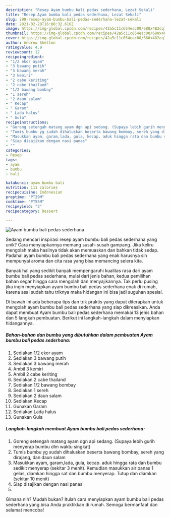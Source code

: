 ```yaml
---
description: "Resep Ayam bumbu bali pedas sederhana, Lezat Sekali"
title: "Resep Ayam bumbu bali pedas sederhana, Lezat Sekali"
slug: 290-resep-ayam-bumbu-bali-pedas-sederhana-lezat-sekali
date: 2021-02-28T16:08:32.616Z
image: https://img-global.cpcdn.com/recipes/42a5c11c654eac00/680x482cq70/ayam-bumbu-bali-pedas-sederhana-foto-resep-utama.jpg
thumbnail: https://img-global.cpcdn.com/recipes/42a5c11c654eac00/680x482cq70/ayam-bumbu-bali-pedas-sederhana-foto-resep-utama.jpg
cover: https://img-global.cpcdn.com/recipes/42a5c11c654eac00/680x482cq70/ayam-bumbu-bali-pedas-sederhana-foto-resep-utama.jpg
author: Andrew Shelton
ratingvalue: 4.9
reviewcount: 12
recipeingredient:
- "1/2 ekor ayam"
- "3 bawang putih"
- "3 bawang merah"
- "3 kemiri"
- "2 cabe keriting"
- "2 cabe thailand"
- "1/2 bawang bombay"
- "1 sereh"
- "2 daun salam"
- " Kecap"
- " Garam"
- " Lada halus"
- " Gula"
recipeinstructions:
- "Goreng setengah matang ayam dgn api sedang. (Supaya lebih gurih menyerap bumbu dlm waktu singkat)"
- "Tumis bumbu yg sudah dihaluskan beserta bawang bombay, sereh yang dirajang, dan daun salam"
- "Masukkan ayam, garam,lada, gula, kecap. aduk hingga rata dan bumbu sedikit menyerap (sekitar 3 menit). Kemudian masukkan air panas 1 gelas, diamkan hingga sat dan bumbu menyerap. Tutup dan diamkan (sekitar 10 menit)"
- "Siap disajikan dengan nasi panas"
- ""
categories:
- Resep
tags:
- ayam
- bumbu
- bali

katakunci: ayam bumbu bali 
nutrition: 111 calories
recipecuisine: Indonesian
preptime: "PT29M"
cooktime: "PT55M"
recipeyield: "3"
recipecategory: Dessert

---
```



![Ayam bumbu bali pedas sederhana](https://img-global.cpcdn.com/recipes/42a5c11c654eac00/680x482cq70/ayam-bumbu-bali-pedas-sederhana-foto-resep-utama.jpg)

Sedang mencari inspirasi resep ayam bumbu bali pedas sederhana yang unik? Cara menyiapkannya memang susah-susah gampang. Jika keliru mengolah maka hasilnya tidak akan memuaskan dan bahkan tidak sedap. Padahal ayam bumbu bali pedas sederhana yang enak harusnya sih mempunyai aroma dan cita rasa yang bisa memancing selera kita.



Banyak hal yang sedikit banyak mempengaruhi kualitas rasa dari ayam bumbu bali pedas sederhana, mulai dari jenis bahan, kedua pemilihan bahan segar hingga cara mengolah dan menyajikannya. Tak perlu pusing jika ingin menyiapkan ayam bumbu bali pedas sederhana enak di rumah, karena asal sudah tahu triknya maka hidangan ini bisa jadi suguhan spesial.


Di bawah ini ada beberapa tips dan trik praktis yang dapat diterapkan untuk mengolah ayam bumbu bali pedas sederhana yang siap dikreasikan. Anda dapat membuat Ayam bumbu bali pedas sederhana memakai 13 jenis bahan dan 5 langkah pembuatan. Berikut ini langkah-langkah dalam menyiapkan hidangannya.

<!--inarticleads1-->

##### Bahan-bahan dan bumbu yang dibutuhkan dalam pembuatan Ayam bumbu bali pedas sederhana:

1. Sediakan 1/2 ekor ayam
1. Sediakan 3 bawang putih
1. Sediakan 3 bawang merah
1. Ambil 3 kemiri
1. Ambil 2 cabe keriting
1. Sediakan 2 cabe thailand
1. Sediakan 1/2 bawang bombay
1. Sediakan 1 sereh
1. Sediakan 2 daun salam
1. Sediakan  Kecap
1. Gunakan  Garam
1. Sediakan  Lada halus
1. Gunakan  Gula




<!--inarticleads2-->

##### Langkah-langkah membuat Ayam bumbu bali pedas sederhana:

1. Goreng setengah matang ayam dgn api sedang. (Supaya lebih gurih menyerap bumbu dlm waktu singkat)
1. Tumis bumbu yg sudah dihaluskan beserta bawang bombay, sereh yang dirajang, dan daun salam
1. Masukkan ayam, garam,lada, gula, kecap. aduk hingga rata dan bumbu sedikit menyerap (sekitar 3 menit). Kemudian masukkan air panas 1 gelas, diamkan hingga sat dan bumbu menyerap. Tutup dan diamkan (sekitar 10 menit)
1. Siap disajikan dengan nasi panas
1. 




Gimana nih? Mudah bukan? Itulah cara menyiapkan ayam bumbu bali pedas sederhana yang bisa Anda praktikkan di rumah. Semoga bermanfaat dan selamat mencoba!
